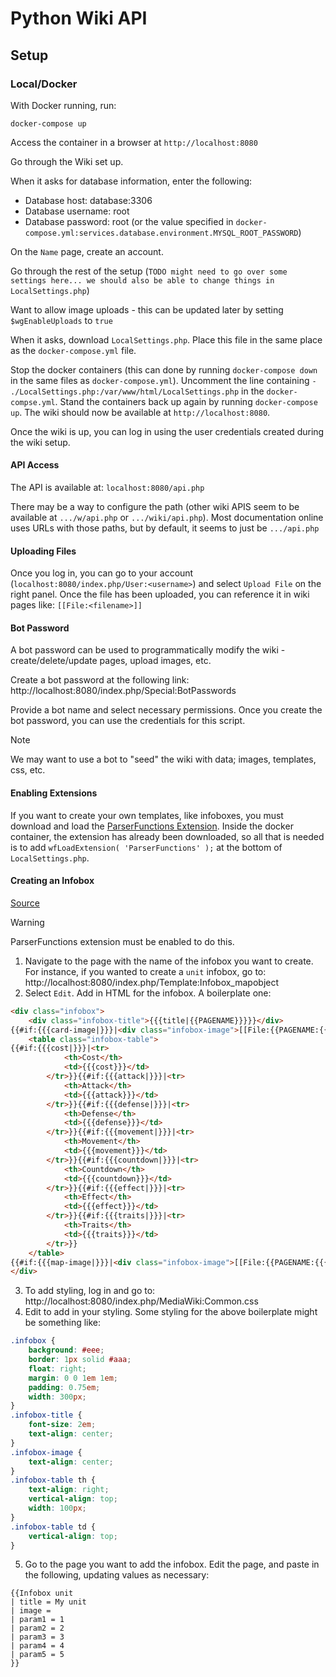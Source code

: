 # Python Wiki API

## Setup

### Local/Docker

With Docker running, run:

```shell
docker-compose up
```

Access the container in a browser at `http://localhost:8080`

Go through the Wiki set up.

When it asks for database information, enter the following:

- Database host: database:3306
- Database username: root
- Database password: root (or the value specified in `docker-compose.yml:services.database.environment.MYSQL_ROOT_PASSWORD`)

On the `Name` page, create an account.

Go through the rest of the setup (`TODO might need to go over some settings here... we should also be able to change things in LocalSettings.php`)

Want to allow image uploads - this can be updated later by setting `$wgEnableUploads` to `true`

When it asks, download `LocalSettings.php`. Place this file in the same place as the `docker-compose.yml` file.

Stop the docker containers (this can done by running `docker-compose down` in the same files as `docker-compose.yml`). Uncomment the line containing `- ./LocalSettings.php:/var/www/html/LocalSettings.php` in the `docker-compse.yml`. Stand the containers back up again by running `docker-compose up`. The wiki should now be available at `http://localhost:8080`.

Once the wiki is up, you can log in using the user credentials created during the wiki setup.

#### API Access

The API is available at: `localhost:8080/api.php`

There may be a way to configure the path (other wiki APIS seem to be available at `.../w/api.php` or `.../wiki/api.php`). Most documentation online uses URLs with those paths, but by default, it seems to just be `.../api.php`

#### Uploading Files

Once you log in, you can go to your account (`localhost:8080/index.php/User:<username>`) and select `Upload File` on the right panel. Once the file has been uploaded, you can reference it in wiki pages like: `[[File:<filename>]]`

#### Bot Password

A bot password can be used to programmatically modify the wiki - create/delete/update pages, upload images, etc. 

Create a bot password at the following link: http://localhost:8080/index.php/Special:BotPasswords

Provide a bot name and select necessary permissions. Once you create the bot password, you can use the credentials for this script.

> [!NOTE]
> We may want to use a bot to "seed" the wiki with data; images, templates, css, etc.

#### Enabling Extensions

If you want to create your own templates, like infoboxes, you must download and load the [ParserFunctions Extension](https://www.mediawiki.org/wiki/Extension:ParserFunctions). Inside the docker container, the extension has already been downloaded, so all that is needed is to add `wfLoadExtension( 'ParserFunctions' );` at the bottom of `LocalSettings.php`. 

#### Creating an Infobox

[Source](https://stackoverflow.com/questions/27801082/how-do-you-make-infoboxes-in-mediawiki)

> [!WARNING]
> ParserFunctions extension must be enabled to do this.

1. Navigate to the page with the name of the infobox you want to create. For instance, if you wanted to create a `unit` infobox, go to: http://localhost:8080/index.php/Template:Infobox_mapobject
2. Select `Edit`. Add in HTML for the infobox. A boilerplate one:

```html
<div class="infobox">
    <div class="infobox-title">{{{title|{{PAGENAME}}}}}</div>
{{#if:{{{card-image|}}}|<div class="infobox-image">[[File:{{PAGENAME:{{{card-image}}}}}|150px]]</div>}}
    <table class="infobox-table">
{{#if:{{{cost|}}}|<tr>
            <th>Cost</th>
            <td>{{{cost}}}</td>
        </tr>}}{{#if:{{{attack|}}}|<tr>
            <th>Attack</th>
            <td>{{{attack}}}</td>
        </tr>}}{{#if:{{{defense|}}}|<tr>
            <th>Defense</th>
            <td>{{{defense}}}</td>
        </tr>}}{{#if:{{{movement|}}}|<tr>
            <th>Movement</th>
            <td>{{{movement}}}</td>
        </tr>}}{{#if:{{{countdown|}}}|<tr>
            <th>Countdown</th>
            <td>{{{countdown}}}</td>
        </tr>}}{{#if:{{{effect|}}}|<tr>
            <th>Effect</th>
            <td>{{{effect}}}</td>
        </tr>}}{{#if:{{{traits|}}}|<tr>
            <th>Traits</th>
            <td>{{{traits}}}</td>
        </tr>}}
    </table>
{{#if:{{{map-image|}}}|<div class="infobox-image">[[File:{{PAGENAME:{{{map-image}}}}}|100px]]</div>}}
</div>

```

3. To add styling, log in and go to: http://localhost:8080/index.php/MediaWiki:Common.css 
4. Edit to add in your styling. Some styling for the above boilerplate might be something like:

```css
.infobox {
    background: #eee;
    border: 1px solid #aaa;
    float: right;
    margin: 0 0 1em 1em;
    padding: 0.75em;
    width: 300px;
}
.infobox-title {
    font-size: 2em;
    text-align: center;
}
.infobox-image {
    text-align: center;
}
.infobox-table th {
    text-align: right;
    vertical-align: top;
    width: 100px;
}
.infobox-table td {
    vertical-align: top;
}
```

5. Go to the page you want to add the infobox. Edit the page, and paste in the following, updating values as necessary:

```text
{{Infobox unit
| title = My unit
| image = 
| param1 = 1
| param2 = 2
| param3 = 3
| param4 = 4
| param5 = 5
}}
```